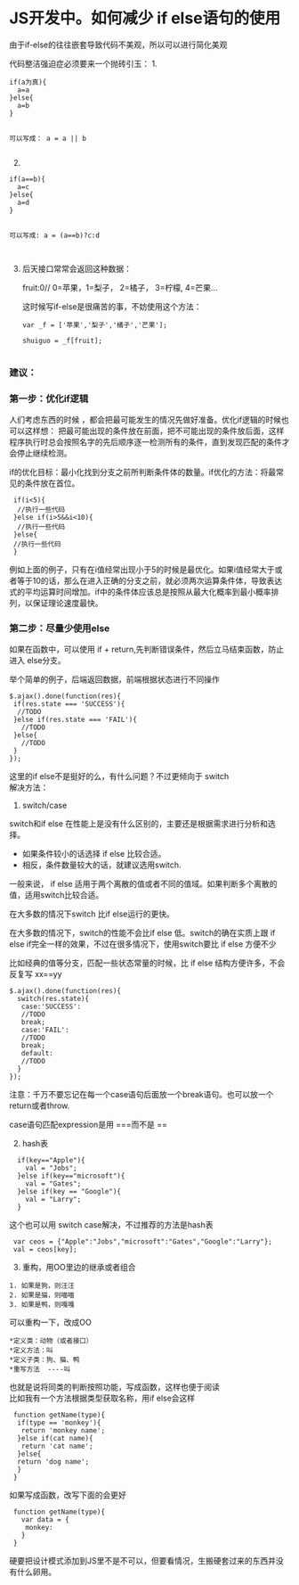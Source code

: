 # JS开发中。如何减少 if else语句的使用

  由于if-else的往往嵌套导致代码不美观，所以可以进行简化美观   

  代码整洁强迫症必须要来一个抛砖引玉：
  1. 

  ```
  if(a为真){
    a=a
  }else{
    a=b
  }


  可以写成： a = a || b 


  ```
 
 2. 

 ```
 if(a==b){
   a=c
 }else{
   a=d
 }


 可以写成: a = (a==b)?c:d



 ```


 3. 后天接口常常会返回这种数据：     

    fruit:0// 0=苹果，1=梨子， 2=橘子， 3=柠檬, 4=芒果...    

    这时候写if-else是很痛苦的事，不妨使用这个方法：


    ```
    var _f = ['苹果','梨子','橘子','芒果'];

    shuiguo = _f[fruit];
  
    ```

### 建议：

### 第一步：优化if逻辑

   人们考虑东西的时候  ，都会把最可能发生的情况先做好准备。优化if逻辑的时候也可以这样想：
   把最可能出现的条件放在前面，把不可能出现的条件放后面，这样程序执行时总会按照名字的先后顺序逐一检测所有的条件，直到发现匹配的条件才会停止继续检测。      

   if的优化目标：最小化找到分支之前所判断条件体的数量。if优化的方法：将最常见的条件放在首位。     
   ```
    if(i<5){
     //执行一些代码
    }else if(i>5&&i<10){
     //执行一些代码
    }else{
    //执行一些代码
    }
   ```

   例如上面的例子，只有在i值经常出现小于5的时候是最优化。如果i值经常大于或者等于10的话，那么在进入正确的分支之前，就必须两次运算条件体，导致表达式的平均运算时间增加。if中的条件体应该总是按照从最大化概率到最小概率排列，以保证理论速度最快。      

### 第二步：尽量少使用else

  如果在函数中，可以使用 if + return,先判断错误条件，然后立马结束函数，防止进入 else分支。  

  举个简单的例子，后端返回数据，前端根据状态进行不同操作    

  ```
  $.ajax().done(function(res){
   if(res.state === 'SUCCESS'){
    //TODO
   }else if(res.state === 'FAIL'){
     //TODO
   }else{
     //TODO
   }
  });
  ```

   这里的if else不是挺好的么，有什么问题？不过更倾向于 switch     
   解决方法：

  1. switch/case    

   switch和if else 在性能上是没有什么区别的，主要还是根据需求进行分析和选择。    

- 如果条件较小的话选择 if else 比较合适。
- 相反，条件数量较大的话，就建议选用switch.

一般来说， if else 适用于两个离散的值或者不同的值域。如果判断多个离散的值，适用switch比较合适。     

在大多数的情况下switch 比if else运行的更快。    

在大多数的情况下，switch的性能不会比if else 低。switch的确在实质上跟 if else if完全一样的效果，不过在很多情况下，使用switch要比 if else 方便不少      

比如经典的值等分支，匹配一些状态常量的时候，比 if else 结构方便许多，不会反复写 xx==yy

```
$.ajax().done(function(res){
  switch(res.state){
   case:'SUCCESS':
   //TODO
   break;
   case:'FAIL':
   //TODO
   break;
   default:
   //TODO 
  }
});
```

注意：千万不要忘记在每一个case语句后面放一个break语句。也可以放一个return或者throw.   

case语句匹配expression是用 ===而不是 ==


2. hash表

```
  if(key=="Apple"){
    val = "Jobs";
  }else if(key=="microsoft"){
    val = "Gates";
  }else if(key == "Google"){
    val = "Larry";
  }

```

  这个也可以用 switch case解决，不过推荐的方法是hash表   

  ```
   var ceos = {"Apple":"Jobs","microsoft":"Gates","Google":"Larry"};
   val = ceos[key];
  ```

  3. 重构，用OO里边的继承或者组合

  ```
  1. 如果是狗，则汪汪
  2. 如果是猫，则喵喵
  3. 如果是鸭，则嘎嘎
  ```
  可以重构一下，改成OO

  ```
  *定义类：动物（或者接口）
  *定义方法：叫
  *定义子类：狗、猫、鸭
  *重写方法  ----叫
  ```

也就是说将同类的判断按照功能，写成函数，这样也便于阅读   
比如我有一个方法根据类型获取名称，用if else会这样

 ```
  function getName(type){
   if(type == 'monkey'){
    return 'monkey name';
   }else if(cat name){
    return 'cat name';
   }else{
   return 'dog name';
   }
  }
 ```

 如果写成函数，改写下面的会更好
```
 function getName(type){
   var data = {
    monkey:
   }
 }
```

硬要把设计模式添加到JS里不是不可以，但要看情况，生搬硬套过来的东西并没有什么卵用。



